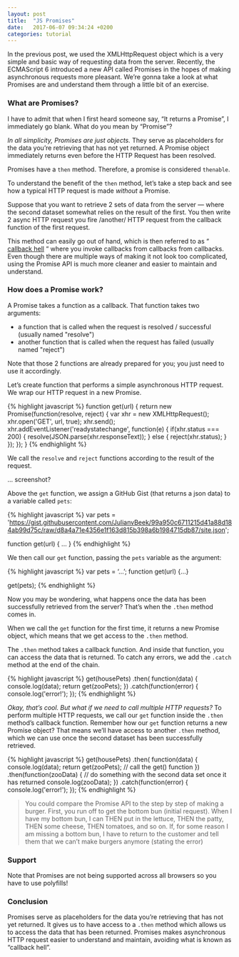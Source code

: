 ```yaml
---
layout: post
title:  "JS Promises"
date:   2017-06-07 09:34:24 +0200
categories: tutorial
---
```


In the previous post, we used the XMLHttpRequest object which is a very simple and basic way of requesting data from the server. Recently, the ECMAScript 6 introduced a new API called Promises in the hopes of making asynchronous requests more pleasant. We’re gonna take a look at what Promises are and understand them through a little bit of an exercise.

### What are Promises?
I have to admit that when I first heard someone say, “It returns a Promise”, I immediately go blank. What do you mean by “Promise”?

*In all simplicity, Promises are just objects.* They serve as placeholders for the data you’re retrieving that has not yet returned. A Promise object immediately returns even before the HTTP Request has been resolved.

Promises have a `then` method. Therefore, a promise is considered `thenable`.

To understand the benefit of the `then` method, let’s take a step back and see how a typical HTTP request is made *without* a Promise.

Suppose that you want to retrieve 2 sets of data from the server — where the second dataset somewhat relies on the result of the first. You then write 2 async HTTP request you fire /another/ HTTP request from the callback function of the first request.

This method can easily go out of hand, which is then referred to as “ [callback hell](http://callbackhell.com/) “ where you invoke callbacks from callbacks from callbacks. Even though there are multiple ways of making it not look too complicated, using the Promise API is much more cleaner and easier to maintain and understand.

### How does a Promise work?
A Promise takes a function as a callback. That function takes two arguments:

- a function that is called when the request is resolved / successful (usually named "resolve")
- another function that is called when the request has failed (usually named "reject")

Note that those 2 functions are already prepared for you; you just need to use it accordingly.

Let’s create function that performs a simple asynchronous HTTP request. We wrap our HTTP request in a new Promise.

{% highlight javascript %}
function get(url) {
  return new Promise(function(resolve, reject) {
  		var xhr = new XMLHttpRequest();
		xhr.open('GET', url, true);
  		xhr.send();
  		xhr.addEventListener('readystatechange', function(e) {
      	if(xhr.status === 200) {
     		 	resolve(JSON.parse(xhr.responseText));
     		}
     		else {
       		reject(xhr.status);
     		}
		});
  });
}
{% endhighlight %}

We call the `resolve` and `reject` functions according to the result of the request.

… screenshot?

Above the `get` function, we assign a GitHub Gist (that returns a json data) to a variable called `pets`:

{% highlight javascript %}
var pets = 'https://gist.githubusercontent.com/JulianvBeek/99a950c6711215d41a88d184ab99d75c/raw/d8a4a71e4356e1f163d815b398a6b1984715db87/site.json';

function get(url) { ... }
{% endhighlight %}

We then call our `get` function, passing the `pets` variable as the argument:

{% highlight javascript %}
var pets = ‘…’;
function get(url) {…}

get(pets);
{% endhighlight %}

Now you may be wondering, what happens once the data has been successfully retrieved from the server? That’s when the `.then` method comes in.

When we call the `get` function for the first time, it returns a new Promise object, which means that we get access to the `.then` method.

The `.then` method takes a callback function. And inside that function, you can access the data that is returned. To catch any errors, we add the `.catch` method at the end of the chain.

{% highlight javascript %}
get(housePets)
  .then(
  function(data) {
    console.log(data);
    return get(zooPets);
  })
  .catch(function(error) {
    console.log('error!');
});
{% endhighlight %}

*Okay, that’s cool. But what if we need to call multiple HTTP requests?*
To perform multiple HTTP requests, we call our `get` function inside the `.then` method’s callback function. Remember how our `get` function returns a new Promise object? That means we’ll have access to another `.then` method, which we can use once the second dataset has been successfully retrieved.

{% highlight javascript %}
get(housePets)
  .then(
  function(data) {
    console.log(data);
    return get(zooPets); // call the get() function
  })
  .then(function(zooData) { // do something with the second 									data set once it has returned
    console.log(zooData);
  })
  .catch(function(error) {
    console.log('error!');
});
{% endhighlight %}

> You could compare the Promise API to the step by step of making a burger. First, you run off to get the bottom bun (initial request). When I have my bottom bun, I can THEN put in the lettuce, THEN the patty, THEN some cheese, THEN tomatoes, and so on. If, for some reason I am missing a bottom bun, I have to return to the customer and tell them that we can’t make burgers anymore (stating the error)

### Support
Note that Promises are not being supported across all browsers so you have to use polyfills!


### Conclusion
Promises serve as placeholders for the data you’re retrieving that has not yet returned. It gives us to have access to a `.then` method which allows us to access the data that has been returned. Promises makes asynchronous HTTP request easier to understand and maintain, avoiding what is known as “callback hell”.
